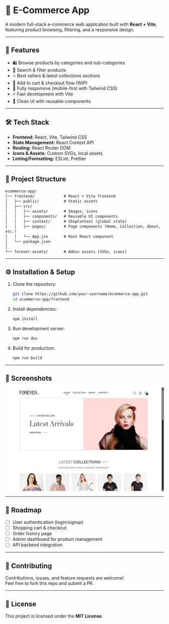 # 🛒 E-Commerce App

A modern full-stack e-commerce web application built with **React + Vite**, featuring product browsing, filtering, and a responsive design.

---

## 🚀 Features

- 🛍️ Browse products by categories and sub-categories
- 🔎 Search & filter products
- ⭐ Best sellers & latest collections sections
- 🛒 Add to cart & checkout flow (WIP)
- 📱 Fully responsive (mobile-first with Tailwind CSS)
- ⚡ Fast development with Vite
- 🎨 Clean UI with reusable components

---

## 🛠️ Tech Stack

- **Frontend:** React, Vite, Tailwind CSS
- **State Management:** React Context API
- **Routing:** React Router DOM
- **Icons & Assets:** Custom SVGs, local assets
- **Linting/Formatting:** ESLint, Prettier

---

## 📂 Project Structure

```
ecommerce-app/
│── frontend/             # React + Vite frontend
│   ├── public/           # Static assets
│   ├── src/
│   │   ├── assets/       # Images, icons
│   │   ├── components/   # Reusable UI components
│   │   ├── context/      # ShopContext (global state)
│   │   ├── pages/        # Page components (Home, Collection, About, etc.)
│   │   └── App.jsx       # Root React component
│   └── package.json
│
└── forever-assets/       # Admin assets (SVGs, icons)
```

---

## ⚙️ Installation & Setup

1. Clone the repository:

   ```bash
   git clone https://github.com/your-username/ecommerce-app.git
   cd ecommerce-app/frontend
   ```

2. Install dependencies:

   ```bash
   npm install
   ```

3. Run development server:

   ```bash
   npm run dev
   ```

4. Build for production:
   ```bash
   npm run build
   ```

---

## 📸 Screenshots

<!-- *(Add screenshots of your UI here — homepage, product listing, filters, etc.)*   -->
<img src="screenshots/home.png" alt="Homepage Screenshot" width="full">

---

## 🔮 Roadmap

- [ ] User authentication (login/signup)
- [ ] Shopping cart & checkout
- [ ] Order history page
- [ ] Admin dashboard for product management
- [ ] API backend integration

---

## 🤝 Contributing

Contributions, issues, and feature requests are welcome!  
Feel free to fork this repo and submit a PR.

---

## 📜 License

This project is licensed under the **MIT License**.
